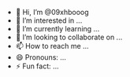 - 👋 Hi, I’m @09xhbooog
- 👀 I’m interested in ...
- 🌱 I’m currently learning ...
- 💞️ I’m looking to collaborate on ...
- 📫 How to reach me ...
- 😄 Pronouns: ...
- ⚡ Fun fact: ...

<!---
09xhbooog/09xhbooog is a ✨ special ✨ repository because its `README.md` (this file) appears on your GitHub profile.
You can click the Preview link to take a look at your changes.
--->
